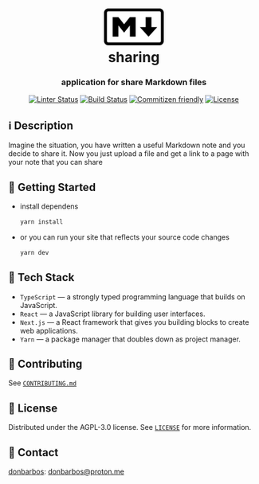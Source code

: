 <!-- Original file: https://upload.wikimedia.org/wikipedia/commons/d/d9/Markdown.png -->
<h1 align="center">
  <a href="https://md-share.netlify.app">
    <img alt="Markdown" src="./public/icon.png" width="120" height="74" /><br/>
  </a>
  sharing
</h1>

<h3 align="center">
  application for share Markdown files
</h3>

<p align="center">
  <a href="https://github.com/donBarbos/md-share/actions/workflows/lint.yml"><img alt="Linter Status" src="https://img.shields.io/github/workflow/status/donBarbos/md-share/Lint?label=lint"></a>
  <a href="https://github.com/donBarbos/md-share/actions/workflows/build.yml"><img alt="Build Status" src="https://img.shields.io/github/workflow/status/donBarbos/md-share/Build?label=build"></a>
  <a href="http://commitizen.github.io/cz-cli/"><img alt="Commitizen friendly" src="https://img.shields.io/badge/commitizen-friendly-brightgreen.svg"></a>
  <a href="https://github.com/donBarbos/md-share/blob/master/LICENSE"><img src="https://img.shields.io/badge/License-AGPL_v3-blue.svg" alt="License"></a>
</p>

## ℹ️ Description

Imagine the situation, you have written a useful Markdown note and you decide to share it. Now you just upload a file and get a link to a page with your note that you can share

## 🚀 Getting Started

* install dependens
    ```bash
    yarn install
    ```

* or you can run your site that reflects your source code changes
    ```bash
    yarn dev
    ```

## 🔧 Tech Stack

* `TypeScript` — a strongly typed programming language that builds on JavaScript.
* `React` — a JavaScript library for building user interfaces.
* `Next.js` — a React framework that gives you building blocks to create web applications.
* `Yarn` — a package manager that doubles down as project manager.

## 🤝 Contributing

See [`CONTRIBUTING.md`](./CONTRIBUTING.md)

## 📝 License

Distributed under the AGPL-3.0 license. See [`LICENSE`](./LICENSE) for more information.

## 📢 Contact

[donbarbos](https://github.com/donBarbos): donbarbos@proton.me
